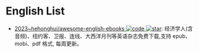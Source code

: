 # English List

- [2023~hehonghui/awesome-english-ebooks ![code](https://ng-tech.icu/assets/code.svg) ![star](https://img.shields.io/github/stars/hehonghui/awesome-english-ebooks)](https://github.com/hehonghui/awesome-english-ebooks): 经济学人(含音频)、纽约客、卫报、连线、大西洋月刊等英语杂志免费下载,支持 epub、mobi、pdf 格式, 每周更新。
